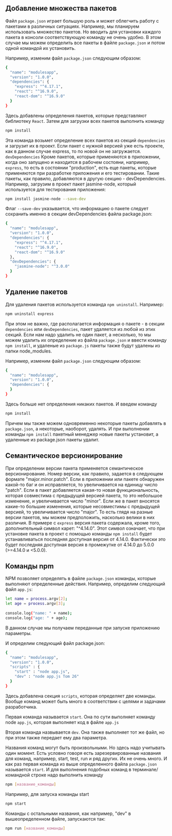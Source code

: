 ## Добавление множества пакетов
Файл `package.json` играет большую роль и может облегчить работу с пакетами в различных ситуациях. 
Например, мы планируем использовать множество пакетов. Но вводить для установки каждого пакета в консоли соответствующую команду не очень удобно. 
В этом случае мы можем определить все пакеты в файле `package.json` и потом одной командой их установить.

Например, изменим файл `package.json` следующим образом:
```bash
{
  "name": "modulesapp",
  "version": "1.0.0",
  "dependencies": {
    "express": "^4.17.1",
    "react": "^16.9.0",
    "react-dom": "^16.9.0"
  }
}
```
Здесь добавлены определения пакетов, которые представляют библиотеку `React`.
Затем для загрузки всех пакетов выполнить команду
```bash
npm install
```
Эта команда возьмет определение всех пакетов из секций `dependencies` и загрузит их в проект. 
Если пакет с нужной версией уже есть проекте, как в данном случае express, то по новой он не загружается.
`devDependencies`
Кроме пакетов, которые применяются в приложении, когда оно запущено и находится в рабочем состояни, например, `express`, 
то есть в состоянии "production", есть еще пакеты, которые применяются при разработке приложения и его тестировании. 
Такие пакеты, как правило, добавляются в другую секцию - devDependencies.
Например, загрузим в проект пакет jasmine-node, который используется для тестирования приложения:
```bash
npm install jasmine-node --save-dev
```
Флаг `--save-dev` указывается, что информацию о пакете следует сохранить именно в секции devDependencies файла package.json:
```bash
{
  "name": "modulesapp",
  "version": "1.0.0",
  "dependencies": {
    "express": "^4.17.1",
    "react": "^16.9.0",
    "react-dom": "^16.9.0"
  },
  "devDependencies": {
    "jasmine-node": "^3.0.0"
  }
}
```
## Удаление пакетов
Для удаления пакетов используется команда `npm uninstall`. Например:
```bash
npm uninstall express
```
При этом не важно, где располагается информация о пакете - в секции `dependencies` или `devDependencies`, пакет удаляется из любой из этих секций.
Если нам надо удалить не один пакет, а несколько, то мы можем удалить их определение из файла `package.json` и ввести команду `npm install`, 
и удаленые из `package.js` пакеты также будут удалены из папки node_modules.

Например, изменим файл `package.json` следующим образом:
```bash
{
  "name": "modulesapp",
  "version": "1.0.0",
  "dependencies": {
  }
}
```
Здесь больше нет определения никаких пакетов. И введем команду
```bash
npm install
```
Причем мы также можем одновременно некоторые пакеты добавлять в `package.json`, а некоторые, наоборот, удалять. 
И при выполнении команды `npm install` пакетный менеджер новые пакеты установит, а удаленные из package.json пакеты удалит.

## Семантическое версионирование
При определении версии пакета применяется семантическое версионирование. 
Номер версии, как правило, задается в следующем формате "major.minor.patch". 
Если в приложении или пакете обнаружен какой-то баг и он исправляется, то увеличивается на единицу число "patch". 
Если в пакет добавляется какая-то новая функциональность, которая совместима с предыдущей версией пакета, то это небольшое изменение, и увеличивается число "minor". 
Если же в пакет вносятся какие-то большие изменения, которые несовместимы с предыдущей версией, то увеличивается число "major". 
То есть глядя на разные версии пакетов, мы можем предположить, насколько велики в них различия.
В примере с `express` версия пакета содержала, кроме того, дополнительный символ карет: "^4.14.0". 
Этот символ означает, что при установке пакета в проект с помощью команды `npm install` будет устанавливаться последняя доступная версия от 4.14.0. 
Фактически это будет последняя доступная версия в промежутке от 4.14.0 до 5.0.0 (>=4.14.0 и <5.0.0).

## Команды npm
NPM позволяет определять в файле `package.json` команды, которые выполняют определенные действия. Например, определим следующий файл `app.js`:
```bash
let name = process.argv[2];
let age = process.argv[3];
 
console.log("name: " + name);
console.log("age: " + age);
```
В данном случае мы получаем переданные при запуске приложению параметры.

И определим следующий файл package.json:
```bash
{
  "name": "modulesapp",
  "version": "1.0.0",
  "scripts" : {
    "start" : "node app.js",
    "dev" : "node app.js Tom 26"
  }
}
```
Здесь добавлена секция `scripts`, которая определяет две команды. Вообще команд может быть много в соответствии с целями и задачами разработчика.

Первая команда называется `start`. Она по сути выполняет команду node `app.js`, которая выполняет код в файле `app.js`

Вторая команда назвывается `dev`. Она также выполняет тот же файл, но при этом также передает ему два параметра.

Названия команд могут быть произвольными. Но здесь надо учитывать один момент. 
Есть условно говоря есть зарезервированные названия для команд, например, start, test, run и ряд других. Их не очень много. 
И как раз первая команда из выше определенного файла `package.json` называется `start`. 
И для выполнения подобных команд в терминале/командной строке надо выполнить команду
```bash
npm [название_команды]
```
Например, для запуска команды start
```bash
npm start
```
Команды с остальными названия, как например, "dev" в вышеопределенном файле, запускаются так:
```bash
npm run [название_команды]
```
